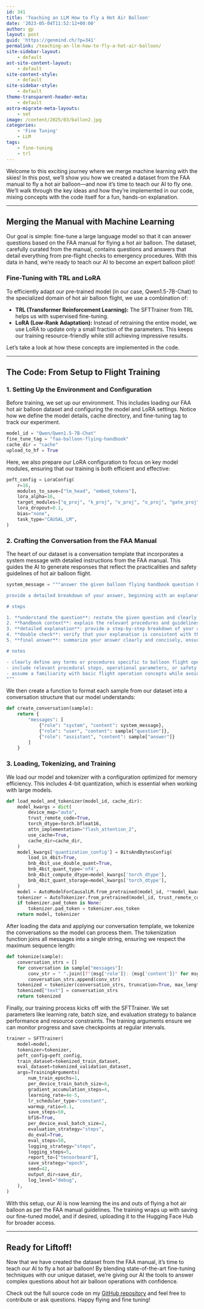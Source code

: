 ```yaml
---
id: 341
title: 'Teaching an LLM How to Fly a Hot Air Balloon'
date: '2023-05-04T11:52:12+00:00'
author: gp
layout: post
guid: 'https://genmind.ch/?p=341'
permalink: /teaching-an-llm-how-to-fly-a-hot-air-balloon/
site-sidebar-layout:
    - default
ast-site-content-layout:
    - default
site-content-style:
    - default
site-sidebar-style:
    - default
theme-transparent-header-meta:
    - default
astra-migrate-meta-layouts:
    - set
image: /content/2025/03/ballon2.jpg
categories:
    - 'Fine Tuning'
    - LLM
tags:
    - fine-tuning
    - trl
---
```


Welcome to this exciting journey where we merge machine learning with the skies! In this post, we’ll show you how we created a dataset from the FAA manual to fly a hot air balloon—and now it’s time to teach our AI to fly one. We’ll walk through the key ideas and how they’re implemented in our code, mixing concepts with the code itself for a fun, hands-on explanation.

---

## Merging the Manual with Machine Learning

Our goal is simple: fine-tune a large language model so that it can answer questions based on the FAA manual for flying a hot air balloon. The dataset, carefully curated from the manual, contains questions and answers that detail everything from pre-flight checks to emergency procedures. With this data in hand, we’re ready to teach our AI to become an expert balloon pilot!

### Fine-Tuning with TRL and LoRA

To efficiently adapt our pre-trained model (in our case, Qwen1.5-7B-Chat) to the specialized domain of hot air balloon flight, we use a combination of:

- **TRL (Transformer Reinforcement Learning):** The SFTTrainer from TRL helps us with supervised fine-tuning.
- **LoRA (Low-Rank Adaptation):** Instead of retraining the entire model, we use LoRA to update only a small fraction of the parameters. This keeps our training resource-friendly while still achieving impressive results.

Let’s take a look at how these concepts are implemented in the code.

---

## The Code: From Setup to Flight Training

### 1. Setting Up the Environment and Configuration

Before training, we set up our environment. This includes loading our FAA hot air balloon dataset and configuring the model and LoRA settings. Notice how we define the model details, cache directory, and fine-tuning tag to track our experiment.

```python
model_id = "Qwen/Qwen1.5-7B-Chat"
fine_tune_tag = "faa-balloon-flying-handbook"
cache_dir = "cache"
upload_to_hf = True
```

Here, we also prepare our LoRA configuration to focus on key model modules, ensuring that our training is both efficient and effective:

```python
peft_config = LoraConfig(
    r=16,
    modules_to_save=["lm_head", "embed_tokens"],
    lora_alpha=16,
    target_modules=["q_proj", "k_proj", "v_proj", "o_proj", "gate_proj", "up_proj", "down_proj"],
    lora_dropout=0.1,
    bias="none",
    task_type="CAUSAL_LM",
)

```

### 2. Crafting the Conversation from the FAA Manual

The heart of our dataset is a conversation template that incorporates a system message with detailed instructions from the FAA manual. This guides the AI to generate responses that reflect the practicalities and safety guidelines of hot air balloon flight.

```python
system_message = """answer the given balloon flying handbook question by providing a clear, detailed explanation that references guidance from the balloon flying handbook, operational procedures, and relevant flight concepts.

provide a detailed breakdown of your answer, beginning with an explanation of the question and its context within the balloon flying handbook, followed by step-by-step reasoning based on the information provided in the handbook and applicable flight operation procedures. use logical steps that build upon one another to arrive at a comprehensive solution.

# steps

1. **understand the question**: restate the given question and clearly identify the main query along with any relevant details about balloon operations, safety procedures, or flight scenarios as discussed in the balloon flying handbook.
2. **handbook context**: explain the relevant procedures and guidelines as outlined in the balloon flying handbook. reference specific sections of the handbook, such as pre-flight checks, flight planning, emergency procedures, and operational parameters central to the question.
3. **detailed explanation**: provide a step-by-step breakdown of your answer. describe how you arrived at each conclusion by citing pertinent sections of the handbook and relevant operational standards.
4. **double check**: verify that your explanation is consistent with the guidelines in the balloon flying handbook and accurate according to current practices. mention any alternative methods or considerations if applicable.
5. **final answer**: summarize your answer clearly and concisely, ensuring that it is accurate and fully addresses the question.

# notes

- clearly define any terms or procedures specific to balloon flight operations as described in the handbook.
- include relevant procedural steps, operational parameters, or safety guidelines where applicable to support your answer.
- assume a familiarity with basic flight operation concepts while avoiding overly technical jargon unless it is commonly used in the ballooning community.
"""

```

We then create a function to format each sample from our dataset into a conversation structure that our model understands:

```python
def create_conversation(sample):
    return {
        "messages": [
            {"role": "system", "content": system_message},
            {"role": "user", "content": sample["question"]},
            {"role": "assistant", "content": sample["answer"]}
        ]
    }

```

### 3. Loading, Tokenizing, and Training

We load our model and tokenizer with a configuration optimized for memory efficiency. This includes 4-bit quantization, which is essential when working with large models.

```python
def load_model_and_tokenizer(model_id, cache_dir):
    model_kwargs = dict(
        device_map="auto",
        trust_remote_code=True,
        torch_dtype=torch.bfloat16,
        attn_implementation="flash_attention_2",
        use_cache=True,
        cache_dir=cache_dir,
    )
    model_kwargs['quantization_config'] = BitsAndBytesConfig(
        load_in_4bit=True,
        bnb_4bit_use_double_quant=True,
        bnb_4bit_quant_type='nf4',
        bnb_4bit_compute_dtype=model_kwargs['torch_dtype'],
        bnb_4bit_quant_storage=model_kwargs['torch_dtype'],
    )
    model = AutoModelForCausalLM.from_pretrained(model_id, **model_kwargs)
    tokenizer = AutoTokenizer.from_pretrained(model_id, trust_remote_code=True)
    if tokenizer.pad_token is None:
        tokenizer.pad_token = tokenizer.eos_token
    return model, tokenizer

```

After loading the data and applying our conversation template, we tokenize the conversations so the model can process them. The tokenization function joins all messages into a single string, ensuring we respect the maximum sequence length:

```python
def tokenize(sample):
    conversation_strs = []
    for conversation in sample["messages"]:
        conv_str = " ".join([f"{msg['role']}: {msg['content']}" for msg in conversation])
        conversation_strs.append(conv_str)
    tokenized = tokenizer(conversation_strs, truncation=True, max_length=1024)
    tokenized["text"] = conversation_strs
    return tokenized

```

Finally, our training process kicks off with the SFTTrainer. We set parameters like learning rate, batch size, and evaluation strategy to balance performance and resource constraints. The training arguments ensure we can monitor progress and save checkpoints at regular intervals.

```python
trainer = SFTTrainer(
    model=model,
    tokenizer=tokenizer,
    peft_config=peft_config,
    train_dataset=tokenized_train_dataset,
    eval_dataset=tokenized_validation_dataset,
    args=TrainingArguments(
        num_train_epochs=1,
        per_device_train_batch_size=8,
        gradient_accumulation_steps=4,
        learning_rate=4e-5,
        lr_scheduler_type="constant",
        warmup_ratio=0.1,
        save_steps=50,
        bf16=True,
        per_device_eval_batch_size=2,
        evaluation_strategy="steps",
        do_eval=True,
        eval_steps=50,
        logging_strategy="steps",
        logging_steps=5,
        report_to=["tensorboard"],
        save_strategy="epoch",
        seed=42,
        output_dir=save_dir,
        log_level="debug",
    ),
)

```

With this setup, our AI is now learning the ins and outs of flying a hot air balloon as per the FAA manual guidelines. The training wraps up with saving our fine-tuned model, and if desired, uploading it to the Hugging Face Hub for broader access.

---

## Ready for Liftoff!

Now that we have created the dataset from the FAA manual, it’s time to teach our AI to fly a hot air balloon! By blending state-of-the-art fine-tuning techniques with our unique dataset, we’re giving our AI the tools to answer complex questions about hot air balloon operations with confidence.

Check out the full source code on my [GitHub repository](https://github.com/gsantopaolo/fine-tuning) and feel free to contribute or ask questions. Happy flying and fine tuning!

